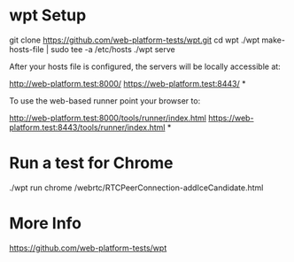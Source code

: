 # wpt Setup

git clone https://github.com/web-platform-tests/wpt.git
cd wpt
./wpt make-hosts-file | sudo tee -a /etc/hosts
./wpt serve

After your hosts file is configured, the servers will be locally accessible at:

http://web-platform.test:8000/
https://web-platform.test:8443/ \*

To use the web-based runner point your browser to:

http://web-platform.test:8000/tools/runner/index.html
https://web-platform.test:8443/tools/runner/index.html \*

# Run a test for Chrome

./wpt run chrome /webrtc/RTCPeerConnection-addIceCandidate.html

# More Info

https://github.com/web-platform-tests/wpt
